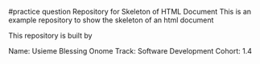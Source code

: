#practice question
Repository for Skeleton of HTML Document
This is an example repository to show the skeleton of an html document

This repository is built by

Name: Usieme Blessing Onome
Track: Software Development
Cohort: 1.4

